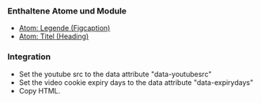 ### Enthaltene Atome und Module
* [Atom: Legende (Figcaption)](../../atoms/figcaption/figcaption.html)
* [Atom: Titel (Heading)](../../atoms/headings/headings.html)

### Integration

* Set the youtube src to the data attribute "data-youtubesrc"
* Set the video cookie expiry days to the data attribute "data-expirydays"
* Copy HTML.
